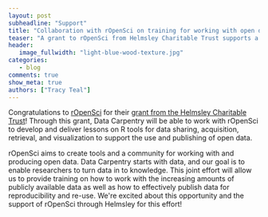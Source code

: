 ```yaml
---
layout: post
subheadline: "Support"
title: "Collaboration with rOpenSci on training for working with open data"
teaser: "A grant to rOpenSci from Helmsley Charitable Trust supports a collaboration with Data Carpentry to develop training for the use and publication of open data."
header:
   image_fullwidth: "light-blue-wood-texture.jpg"
categories:
   - blog
comments: true
show_meta: true
authors: ["Tracy Teal"]
---
```


Congratulations to [rOpenSci](https://www.ropensci.org) for their [grant from the Helmsley Charitable Trust](https://www.ropensci.org/blog/2015/11/19/hemlsley-trust-funding)! Through this grant, Data Carpentry will be able to work with rOpenSci to develop and deliver lessons on R tools for data sharing, acquisition, retrieval, and visualization to support the use and publishing of open data.

rOpenSci aims to create tools and a community for working with and producing open data. Data Carpentry starts with data, and our goal is to enable researchers to turn data in to knowledge. This joint effort will allow us to provide training on how to work with the increasing amounts of publicly available data as well as how to effectively publish data for reproducibility and re-use. We're excited about this opportunity and the support of rOpenSci through Helmsley for this effort!

